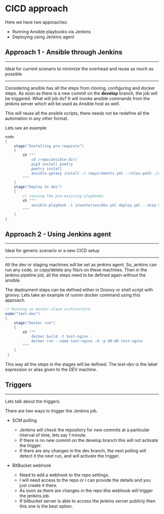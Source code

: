 # CICD approach

Here we have two approaches:

- Running Ansible playbooks via Jenkins
- Deploying using Jenkins agent

## Approach 1 - Ansible through Jenkins

---

Ideal for current scenario to minimize the overhead and reuse as much as possible

---

Considering ansible has all the steps from cloning, configuring and docker steps.
As soon as there is a new commit on the **develop** branch, the job will be triggered.
What will job do? It will invoke ansible commands from the jenkins server which will be used as Ansible host as well.

This will reuse all the ansible scripts, there needs not be redefine all the automation in any other format.

Lets see an example

```Groovy
node
{
    stage("Installing pre-requiste")
    {
        sh """
            cd /repo/ansible_dir/
            pip3 install poetry
            poetry install
            ansible-galaxy install -r requirements.yml --roles-path ./roles
        """
    }
    stage("Deploy to dev")
    {
        // reusing the pre-existing playbooks
        sh """
            ansible-playbook -i inventories/dev.yml deploy.yml --skip-tags bootstrap
        """
    }
}
```

## Approach 2 - Using Jenkins agent

---

Ideal for generic scenario or a new CICD setup

---

All the dev or staging machines will be set as jenkins agent. So, jenkins can run any code, or copy/delete any file/s on these machines.
Then in the jenkins pipeline job, all the steps need to be defined again without the ansible.

The deployment steps can be defined either in Groovy or shell script with groovy.
Lets take an example of runnin docker command using this approach.

```Groovy
// Running on master-slave architecture
node("test-dev")
{
    stage("Docker run")
    {
        sh """
            docker build -t test-nginx .
            docker run --name test-nginx -d -p 80:80 test-nginx
        """
    }
 }
```

This way all the steps in the stages will be defined. The _test-dev_ is the label expression or alias given to the DEV machine.

## Triggers

---

Lets talk about the triggers.

There are two ways to trigger the Jenkins job.

- SCM polling

  - Jenkins will check the repository for new commits at a particular interval of time, lets say 1 minute.
  - If there is no new commit on the develop branch this will not activate the trigger.
  - If there are any changes in the dev branch, the next polling will detect it the next run, and will activate the trigger.

- BitBucket webhook
  - Need to add a webhook to the repo settings.
  - I will need access to the repo or I can provide the details and you just create it there.
  - As soon as there are changes in the repo this webhook will trigger the jenkins job.
  - If bitbucket server is able to access the jenkins server publicly then this one is the best option.
